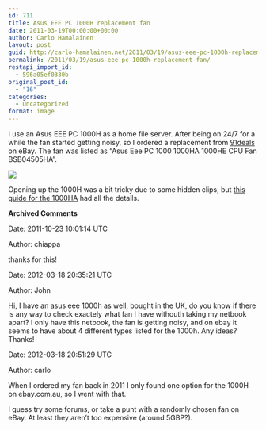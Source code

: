 ```yaml
---
id: 711
title: Asus EEE PC 1000H replacement fan
date: 2011-03-19T00:00:00+00:00
author: Carlo Hamalainen
layout: post
guid: http://carlo-hamalainen.net/2011/03/19/asus-eee-pc-1000h-replacement-fan/
permalink: /2011/03/19/asus-eee-pc-1000h-replacement-fan/
restapi_import_id:
  - 596a05ef0330b
original_post_id:
  - "16"
categories:
  - Uncategorized
format: image
---
```

I use an Asus EEE PC 1000H as a home file server. After being on 24/7 for a while the fan started getting noisy, so I ordered a replacement from [91deals](http://myworld.ebay.com/91deals/) on eBay. The fan was listed as &#8220;Asus Eee PC 1000 1000HA 1000HE CPU Fan BSB04505HA&#8221;.

<img src="https://i0.wp.com/s3.amazonaws.com/carlo-hamalainen.net/oldblog/blogdata/x-2011-03/eeepc_fan.jpg?w=640&#038;ssl=1"  data-recalc-dims="1" /> 

Opening up the 1000H was a bit tricky due to some hidden clips, but [this guide for the 1000HA](http://eeepc1005.blogspot.com/2009/09/upgrade-time.html) had all the details.

**Archived Comments**

Date: 2011-10-23 10:01:14 UTC

Author: chiappa

thanks for this!

Date: 2012-03-18 20:35:21 UTC

Author: John

Hi, I have an asus eee 1000h as well, bought in the UK, do you know if there is any way to check exactely what fan I have withouth taking my netbook apart? I only have this netbook, the fan is getting noisy, and on ebay it seems to have about 4 different types listed for the 1000h. Any ideas? Thanks!

Date: 2012-03-18 20:51:29 UTC

Author: carlo

When I ordered my fan back in 2011 I only found one option for the 1000H on ebay.com.au, so I went with that.

I guess try some forums, or take a punt with a randomly chosen fan on eBay. At least they aren&#8217;t too expensive (around 5GBP?).